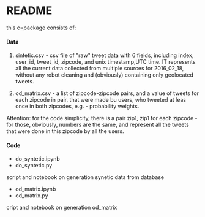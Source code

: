 README
======


this c=package consists of:

#### Data

1. sintetic.csv - csv file of "raw" tweet data with 6 fieids, including index, user_id, tweet_id, zipcode, and unix timestamp,UTC time. IT represents all the current data collected from multiple sources for 2016_02_18, without any robot cleaning and (obviously) containing only geolocated tweets.

2. od_matrix.csv - a list of zipcode-zipcode pairs, and a value of tweets for each zipcode in pair, that were made bu users, who tweeted at leas once in both zipcodes, e.g. - probability weights.

Attention: for the code simplicity, there is a pair zip1, zip1 for each zipcode - for those, obviously, numbers are the same, and represent all the tweets that were done in this zipcode by all the users.


#### Code

- do_syntetic.ipynb
- do_syntetic.py

script and notebook on generation synetic data from database

- od_matrix.ipynb
- od_matrix.py

cript and notebook on generation od_matrix